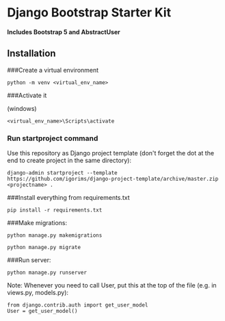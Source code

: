 # Django Bootstrap Starter Kit

#### Includes Bootstrap 5 and AbstractUser

## Installation

###Create a virtual environment
```
python -m venv <virtual_env_name>
```

###Activate it

(windows)
```
<virtual_env_name>\Scripts\activate
```

### Run startproject command
Use this repository as Django project template (don't forget the dot at the end to create project in the same directory):

```
django-admin startproject --template https://github.com/igorims/django-project-template/archive/master.zip <projectname> .
```

###Install everything from requirements.txt
```
pip install -r requirements.txt
```

###Make migrations:

```
python manage.py makemigrations
```

```
python manage.py migrate
```

###Run server:

```
python manage.py runserver
```

Note:
Whenever you need to call User, put this at the top of the file (e.g. in views.py, models.py):
```
from django.contrib.auth import get_user_model
User = get_user_model()
```
